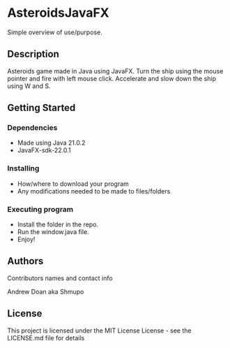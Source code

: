 # AsteroidsJavaFX

Simple overview of use/purpose.

## Description

Asteroids game made in Java using JavaFX. Turn the ship using the mouse pointer and fire with left mouse click. Accelerate and slow down the ship using W and S.

## Getting Started

### Dependencies

* Made using Java 21.0.2
* JavaFX-sdk-22.0.1

### Installing

* How/where to download your program
* Any modifications needed to be made to files/folders

### Executing program

* Install the folder in the repo.
* Run the window.java file.
* Enjoy!

## Authors

Contributors names and contact info

Andrew Doan
aka Shmupo

## License

This project is licensed under the MIT License License - see the LICENSE.md file for details
